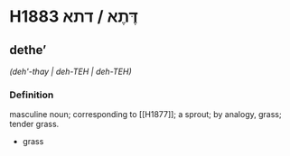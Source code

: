 # H1883 דֶּתֶא / דתא

## detheʼ

_(deh'-thay | deh-TEH | deh-TEH)_

### Definition

masculine noun; corresponding to [[H1877]]; a sprout; by analogy, grass; tender grass.

- grass
